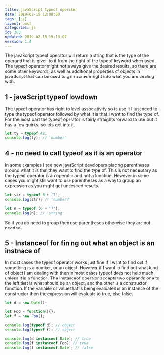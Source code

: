```yaml
---
title: javaScript typeof operator
date: 2019-02-15 12:08:00
tags: [js]
layout: post
categories: js
id: 383
updated: 2019-02-15 19:19:07
version: 1.4
---
```


The javaScript typeof operator will return a string that is the type of the operand that is given to it from the right of the typeof keyword when used. The typeof operator might not always give the desired results, so there are some other keywords, as well as additional properties of objects in javaScript that can be used to gain some insight into what you are dealing with.

<!-- more -->

## 1 - javaScript typeof lowdown

The typeof operator has right to level associativity so to use it I just need to type the typeof operator followed by what it is that I want to find the type of. For the most part the typeof operator is fairly straights forward to use but it has a few quirks, so lets get into it.

```js
let ty = typeof 42;
console.log(ty); // 'number'
``` 

## 4 - no need to call typeof as it is an operator

In some examples I see new javaScript developers placing parentheses around what it is that they want to find the type of. This is not necessary as the typeof operator is an operator and not a function. However in some cases you might still want to use parentheses as a way to group an expression as you might get undesired results.

```js
let str = typeof 6 + '7';
console.log(str); // 'number7'
 
let n = typeof (6 + '7');
console.log(n); // 'string'
```

So if you do need to group then use parentheses otherwise they are not needed.

## 5 - Instanceof for fining out what an object is an instnace of

In most cases the typeof operator works just fine if I want to find out if something is a number, or an object. However if I want to find out what kind of object I am dealing with then in most cases typeof does not help much unless it is a function. The instanceof operator accepts two operands one to the left that is what should be an object, and the other is a constructor function. If the variable or value that is being evaluated is an instance of the constructor then the expression will evaluate to true, else false.

```js
let d = new Date();

let Foo = function(){};
let f = new Foo();

console.log(typeof d); // object
console.log(typeof f); // object
 
console.log(d instanceof Date); // true
console.log(f instanceof Foo); // true
console.log(f instanceof Date); // false
```